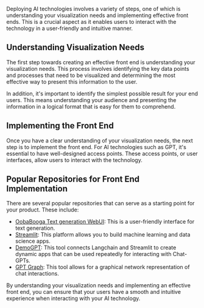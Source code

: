 Deploying AI technologies involves a variety of steps, one of which is understanding your visualization needs and implementing effective front ends. This is a crucial aspect as it enables users to interact with the technology in a user-friendly and intuitive manner.

## Understanding Visualization Needs

The first step towards creating an effective front end is understanding your visualization needs. This process involves identifying the key data points and processes that need to be visualized and determining the most effective way to present this information to the user. 

In addition, it's important to identify the simplest possible result for your end users. This means understanding your audience and presenting the information in a logical format that is easy for them to comprehend.

## Implementing the Front End

Once you have a clear understanding of your visualization needs, the next step is to implement the front end. For AI technologies such as GPT, it's essential to have well-designed access points. These access points, or user interfaces, allow users to interact with the technology.

## Popular Repositories for Front End Implementation

There are several popular repositories that can serve as a starting point for your product. These include:

- [OobaBooga Text generation WebUI](https://github.com/oobabooga/text-generation-webui): This is a user-friendly interface for text generation.
- [Streamlit](https://blog.streamlit.io/langchain-streamlit/): This platform allows you to build machine learning and data science apps.
- [DemoGPT](https://github.com/melih-unsal/DemoGPT): This tool connects Langchain and Streamlit to create dynamic apps that can be used repeatedly for interacting with Chat-GPTs. 
- [GPT Graph](https://github.com/m-elbably/gpt-graph): This tool allows for a graphical network representation of chat interactions. 

By understanding your visualization needs and implementing an effective front end, you can ensure that your users have a smooth and intuitive experience when interacting with your AI technology.